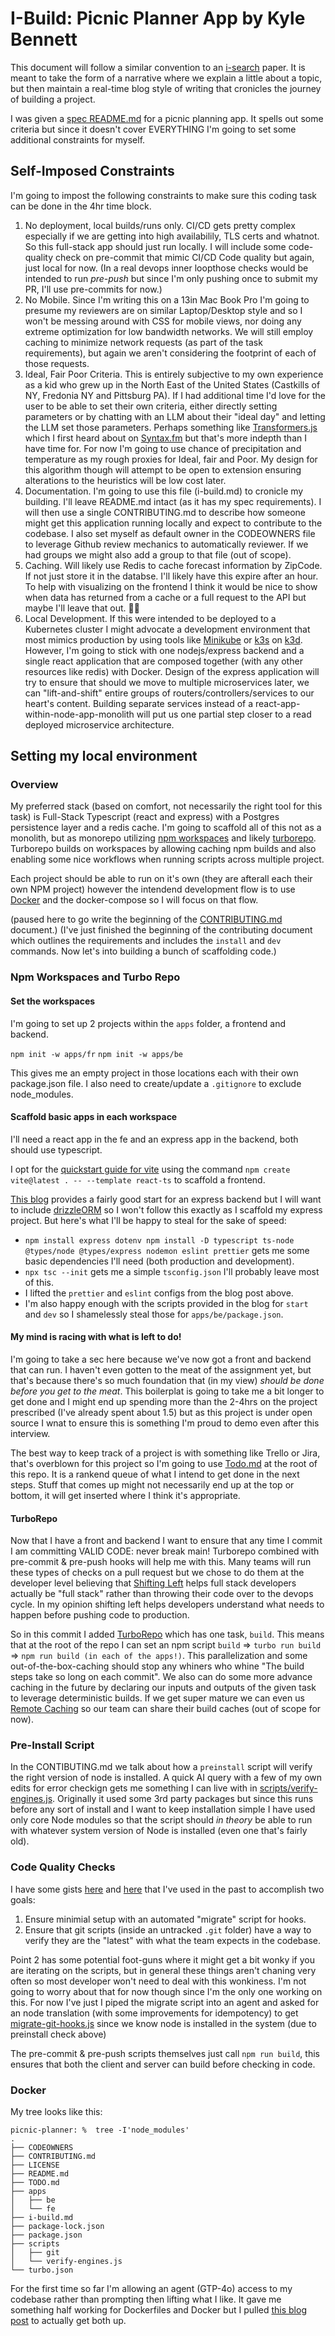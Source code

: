 # I-Build: Picnic Planner App by Kyle Bennett

This document will follow a similar convention to an [i-search](https://gallaudet.edu/student-success/tutorial-center/english-center/citations-and-references/i-search-paper-format-guide/) paper. It is meant to take the form of a narrative where we explain a little about a topic, but then maintain a real-time blog style of writing that cronicles the journey of building a project. 

I was given a [spec README.md](./README.md) for a picnic planning app. It spells out some criteria but since it doesn't cover EVERYTHING I'm going to set some additional constraints for myself. 

## Self-Imposed Constraints

I'm going to impost the following constraints to make sure this coding task can be done in the 4hr time block.

1. No deployment, local builds/runs only. CI/CD gets pretty complex especially if we are getting into high availabilily, TLS certs and whatnot. So this full-stack app should just run locally. I will include some code-quality check on pre-commit that mimic CI/CD Code quality but again, just local for now. (In a real devops inner loopthose checks would be intended to run _pre-push_  but since I'm only pushing once to submit my PR, I'll use pre-commits for now.)
2. No Mobile. Since I'm writing this on a 13in Mac Book Pro I'm going to presume my reviewers are on similar Laptop/Desktop style and so I won't be messing around with CSS for mobile views, nor doing any extreme optimization for low bandwidth networks. We will still employ caching to minimize network requests (as part of the task requirements), but again we aren't considering the footprint of each of those requests.
3. Ideal, Fair Poor Criteria. This is entirely subjective to my own experience as a kid who grew up in the North East of the United States (Castkills of NY, Fredonia NY and Pittsburg PA). If I had additional time I'd love for the user to be able to set their own criteria, either directly setting parameters or by chatting with an LLM about their "ideal day" and letting the LLM set those parameters. Perhaps something like [Transformers.js](https://huggingface.co/docs/transformers.js/index) which I first heard about on [Syntax.fm](https://syntax.fm/show/740/local-ai-models-in-javascript-machine-learning-deep-dive-with-xenova) but that's more indepth than I have time for. For now I'm going to use chance of precipitation and temperature as my rough proxies for Ideal, fair and Poor. My design for this algorithm though will attempt to be open to extension ensuring alterations to the heuristics will be low cost later. 
4. Documentation. I'm going to use this file (i-build.md) to cronicle my building. I'll leave README.md intact (as it has my spec requirements). I will then use a single CONTRIBUTING.md to describe how someone might get this application running locally and expect to contribute to the codebase. I also set myself as default owner in the CODEOWNERS file to leverage Github review mechanics to automatically reviewer. If we had groups we might also add a group to that file (out of scope).
5. Caching. Will likely use Redis to cache forecast information by ZipCode. If not just store it in the databse. I'll likely have this expire after an hour. To help with visualizing on the frontend I think it would be nice to show when data has returned from a cache or a full request to the API but maybe I'll leave that out. 🤷‍♂️
6. Local Development. If this were intended to be deployed to a Kubernetes cluster I might advocate a development environment that most mimics production by using tools like [Minikube](https://minikube.sigs.k8s.io/docs/start/?arch=%2Fmacos%2Farm64%2Fstable%2Fbinary+download) or [k3s](https://k3s.io/) on [k3d](https://k3s.io/). However, I'm going to stick with one nodejs/express backend and a single react application that are composed together (with any other resources like redis) with Docker. Design of the express application will try to ensure that should we move to multiple microservices later, we can "lift-and-shift" entire groups of routers/controllers/services to our heart's content. Building separate services instead of a react-app-within-node-app-monolith will put us one partial step closer to a read deployed microservice architecture.


## Setting my local environment

### Overview

My preferred stack (based on comfort, not necessarily the right tool for this task) is Full-Stack Typescript (react and express) with a Postgres persistence layer and a redis cache. I'm going to scaffold all of this not as a monolith, but as monorepo utilizing [npm workspaces](https://docs.npmjs.com/cli/v7/using-npm/workspaces) and likely [turborepo](https://turborepo.com/). Turborepo builds on workspaces by allowing caching npm builds and also enabling some nice workflows when running scripts across multiple project. 

Each project should be able to run on it's own (they are afterall each their own NPM project) however the intendend development flow is to use [Docker](https://www.docker.com/) and the docker-compose so I will focus on that flow.

(paused here to go write the beginning of the [CONTRIBUTING.md](./CONTRIBUTING.md) document.)
(I've just finished the beginning of the contributing document which outlines the requirements and includes the `install` and `dev` commands. Now let's into building a bunch of scaffolding code.)

### Npm Workspaces and Turbo Repo

#### Set the workspaces
I'm going to set up 2 projects within the `apps` folder, a frontend and backend. 

`npm init -w apps/fr`
`npm init -w apps/be`

This gives me an empty project in those locations each with their own package.json file. I also need to create/update a `.gitignore` to exclude node_modules.

#### Scaffold basic apps in each workspace

I'll need a react app in the fe and an express app in the backend, both should use typescript. 

I opt for the [quickstart guide for vite](https://vite.dev/guide/) using the command `npm create vite@latest . -- --template react-ts` to scaffold a frontend.

[This blog](https://blog.logrocket.com/express-typescript-node/) provides a fairly good start for an express backend but I will want to include [drizzleORM](https://orm.drizzle.team/) so I won't follow this exactly as I scaffold my express project. But here's what I'll be happy to steal for the sake of speed:

- `npm install express dotenv npm install -D typescript ts-node @types/node @types/express nodemon eslint prettier` gets me some basic dependencies I'll need (both production and development). 
- `npx tsc --init` gets me a simple `tsconfig.json` I'll probably leave most of this. 
- I lifted the `prettier` and `eslint` configs from the blog post above. 
- I'm also happy enough with the scripts provided in the blog for `start` and `dev` so I shamelessly steal those for `apps/be/package.json`.

#### My mind is racing with what is left to do!

I'm going to take a sec here because we've now got a front and backend that can run. I haven't even gotten to the meat of the assignment yet, but that's because there's so much foundation that (in my view) _should be done before you get to the meat_. This boilerplat is going to take me a bit longer to get done and I might end up spending more than the 2-4hrs on the project prescribed (I've already spent about 1.5) but as this project is under open source I wnat to ensure this is something I'm proud to demo even after this interview. 

The best way to keep track of a project is with something like Trello or Jira, that's overblown for this project so I'm going to use [Todo.md](./TODO.md) at the root of this repo. It is a rankend queue of what I intend to get done in the next steps. Stuff that comes up might not necessarily end up at the top or bottom, it will get inserted where I think it's appropriate. 

#### TurboRepo

Now that I have a front and backend I want to ensure that any time I commit I am committing VALID CODE: never break main! Turborepo combined with pre-commit & pre-push hooks will help me with this. Many teams will run these types of checks on a pull request but we chose to do them at the developer level believing that [Shifting Left](https://en.wikipedia.org/wiki/Shift-left_testing) helps full stack developers actually be "full stack" rather than throwing their code over to the devops cycle. In my opinion shifting left helps developers understand what needs to happen before pushing code to production.

So in this commit I added [TurboRepo](https://turborepo.com/docs) which has one task, `build`. This means that at the root of the repo I can set an npm script `build` => `turbo run build` => `npm run build (in each of the apps!)`. This parallelization and some out-of-the-box-caching should stop any whiners who whine "The build steps take so long on each commit". We also can do some more advance caching in the future by declaring our inputs and outputs of the given task to leverage deterministic builds. If we get super mature we can even us [Remote Caching](https://turborepo.com/docs/crafting-your-repository/constructing-ci#enabling-remote-caching) so our team can share their build caches (out of scope for now).


### Pre-Install Script

In the CONTIBUTING.md we talk about how a `preinstall` script will verify the right version of node is installed. A quick AI query with a few of my own edits for error checkign gets me something I can live with in [scripts/verify-engines.js](scripts/verify-engines.js). Originally it used some 3rd party packages but since this runs before any sort of install and I want to keep installation simple I have used only core Node modules so that the script should _in theory_ be able to run with whatever system version of Node is installed (even one that's fairly old).

### Code Quality Checks

I have some gists [here](https://gist.github.com/BennEntterprise/b78f617dd3b7701ca08b8038deb0668b) and [here](https://gist.github.com/BennEntterprise/f332c9e2040c77e6eee023c8ba61144f) that I've used in the past to accomplish two goals:

1. Ensure minimial setup with an automated "migrate" script for hooks.
2. Ensure that git scripts (inside an untracked `.git` folder) have a way to verify they are the "latest" with what the team expects in the codebase.

Point 2 has some potential foot-guns where it might get a bit wonky if you are iterating on the scripts, but in general these things aren't chaning very often so most developer won't need to deal with this wonkiness. I'm not going to worry about that for now though since I'm the only one working on this. For now I've just I piped the migrate script into an agent and asked for an node translation (with some improvements for idempotency) to get [migrate-git-hooks.js](./scripts/migrate-git-hooks.js) since we know node is installed in the system (due to preinstall check above)

The pre-commit & pre-push scripts themselves just call `npm run build`, this ensures that both the client and server can build before checking in code. 

### Docker 

My tree looks like this: 
```
picnic-planner: %  tree -I'node_modules'
.
├── CODEOWNERS
├── CONTRIBUTING.md
├── LICENSE
├── README.md
├── TODO.md
├── apps
│   ├── be
│   └── fe
├── i-build.md
├── package-lock.json
├── package.json
├── scripts
│   ├── git
│   └── verify-engines.js
└── turbo.json
```

For the first time so far I'm allowing an agent (GTP-4o) access to my codebase rather than prompting then lifting what I like. It gave me something half working for Dockerfiles and Docker but I pulled [this blog post](https://medium.com/@tomas.ew88/recently-i-was-setting-up-docker-to-work-with-a-vite-project-and-also-an-express-server-ab65456e64d5) to actually get both up. 